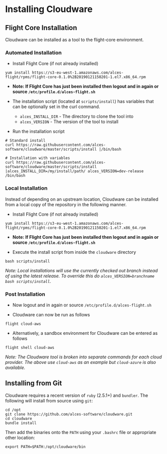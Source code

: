 # Installing Cloudware

## Flight Core Installation

Cloudware can be installed as a tool to the flight-core environment.

### Automated Installation

- Install Flight Core (if not already installed)

```
yum install https://s3-eu-west-1.amazonaws.com/alces-flight/rpms/flight-core-0.1.0%2B20190121150201-1.el7.x86_64.rpm
```

- **Note: If Flight Core has just been installed then logout and in again or source `/etc/profile.d/alces-flight.sh`**

- The installation script (located at `scripts/install`) has variables that can be optionally set in the curl command.
    - `alces_INSTALL_DIR` - The directory to clone the tool into
    - `alces_VERSION` - The version of the tool to install

- Run the installation script

```
# Standard install
curl https://raw.githubusercontent.com/alces-software/cloudware/master/scripts/install |/bin/bash

# Installation with variables
curl https://raw.githubusercontent.com/alces-software/cloudware/master/scripts/install |alces_INSTALL_DIR=/my/install/path/ alces_VERSION=dev-release /bin/bash
```

### Local Installation

Instead of depending on an upstream location, Cloudware can be installed from a local copy of the repository in the following manner.

- Install Flight Core (if not already installed)

```
yum install https://s3-eu-west-1.amazonaws.com/alces-flight/rpms/flight-core-0.1.0%2B20190121150201-1.el7.x86_64.rpm
```

- **Note: If Flight Core has just been installed then logout and in again or source `/etc/profile.d/alces-flight.sh`**

- Execute the install script from inside the `cloudware` directory

```
bash scripts/install
```

*Note: Local installations will use the currently checked out branch instead of using the latest release. To override this do `alces_VERSION=branchname bash scripts/install`.*

### Post Installation

- Now logout and in again or source `/etc/profile.d/alces-flight.sh`

- Cloudware can now be run as follows

```
flight cloud-aws
```

- Alternatively, a sandbox environment for Cloudware can be entered as follows

```
flight shell cloud-aws
```

*Note: The Cloudware tool is broken into separate commands for each cloud provider. The above use `cloud-aws` as an example but `cloud-azure` is also available.*

## Installing from Git

Cloudware requires a recent version of `ruby` (2.5.1+) and `bundler`. The
following will install from source using `git`:

```
cd /opt
git clone https://github.com/alces-software/cloudware.git
cd cloudware
bundle install

```

Then add the binaries onto the `PATH` using your `.bashrc` file or appropriate
other location:
```
export PATH=$PATH:/opt/cloudware/bin
```


